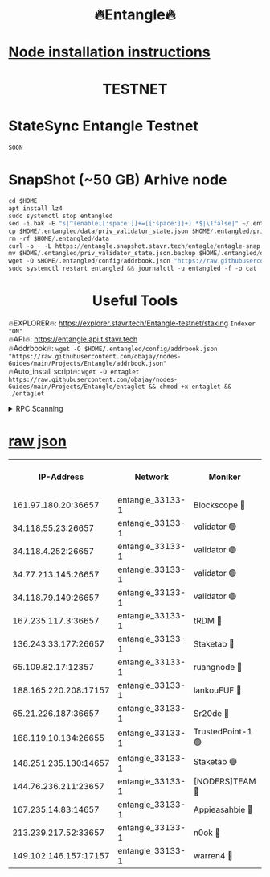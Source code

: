 <h1 align="center"> 🔥Entangle🔥</h1>

[Node installation instructions](https://github.com/obajay/nodes-Guides/tree/main/Projects/Entangle)
=

<h1 align="center"> TESTNET</h1>

# StateSync Entangle Testnet
```python
SOON
```
# SnapShot (~50 GB) Arhive node
```python
cd $HOME
apt install lz4
sudo systemctl stop entangled
sed -i.bak -E "s|^(enable[[:space:]]+=[[:space:]]+).*$|\1false|" ~/.entangled/config/config.toml
cp $HOME/.entangled/data/priv_validator_state.json $HOME/.entangled/priv_validator_state.json.backup
rm -rf $HOME/.entangled/data
curl -o - -L https://entangle.snapshot.stavr.tech/entagle/entagle-snap.tar.lz4 | lz4 -c -d - | tar -x -C $HOME/.entangled --strip-components 2
mv $HOME/.entangled/priv_validator_state.json.backup $HOME/.entangled/data/priv_validator_state.json
wget -O $HOME/.entangled/config/addrbook.json "https://raw.githubusercontent.com/obajay/nodes-Guides/main/Projects/Entangle/addrbook.json"
sudo systemctl restart entangled && journalctl -u entangled -f -o cat
```
 <h1 align="center"> Useful Tools</h1>
 
🔥EXPLORER🔥: https://explorer.stavr.tech/Entangle-testnet/staking        `Indexer "ON"` \
🔥API🔥:      https://entangle.api.t.stavr.tech \
🔥Addrbook🔥: ```wget -O $HOME/.entangled/config/addrbook.json "https://raw.githubusercontent.com/obajay/nodes-Guides/main/Projects/Entangle/addrbook.json"``` \
🔥Auto_install script🔥:  `wget -O entaglet https://raw.githubusercontent.com/obajay/nodes-Guides/main/Projects/Entangle/entaglet && chmod +x entaglet && ./entaglet`


<details>
<summary>RPC Scanning</summary>

<h2 align="center"> We scan nodes in real time every 4 hours. And we provide the final result of RPC endpoints.
We cannot influence the operation of these nodes in any way. </h2>


```python
If Voting Power is higher than 0 --> then the Node is a validator of the network and may be subject to attack and be a potential threat to the chain.
```
```python
We marked such validators with a red symbol
```

</details>

[raw json](https://rpc-check.entangt.stavr.tech/entangt/rpc-entangt-result.json)
=


<table><tr><th>IP-Address</th><th>Network</th><th>Moniker</th><th>Latest Block Height</th><th>Earliest Block Height</th><th>Catching Up</th><th>Tx Index</th><th>Voting Power</th><th>Scan Time</th></tr><tr><td>161.97.180.20:36657</td><td>entangle_33133-1</td><td>Blockscope 🔴</td><td>2581910</td><td>1</td><td>False</td><td>off</td><td>309585772214608</td><td>2024-03-10T20:06:13.868709389UTC</td></tr><tr><td>34.118.55.23:26657</td><td>entangle_33133-1</td><td>validator 🟢</td><td>2581910</td><td>1</td><td>False</td><td>on</td><td>0</td><td>2024-03-10T20:06:16.552580973UTC</td></tr><tr><td>34.118.4.252:26657</td><td>entangle_33133-1</td><td>validator 🟢</td><td>2581910</td><td>1</td><td>False</td><td>on</td><td>0</td><td>2024-03-10T20:06:16.862475128UTC</td></tr><tr><td>34.77.213.145:26657</td><td>entangle_33133-1</td><td>validator 🟢</td><td>2581911</td><td>1</td><td>False</td><td>on</td><td>0</td><td>2024-03-10T20:06:19.415022886UTC</td></tr><tr><td>34.118.79.149:26657</td><td>entangle_33133-1</td><td>validator 🟢</td><td>2581915</td><td>1</td><td>False</td><td>on</td><td>0</td><td>2024-03-10T20:06:38.972131740UTC</td></tr><tr><td>167.235.117.3:36657</td><td>entangle_33133-1</td><td>tRDM 🔴</td><td>2581916</td><td>1</td><td>False</td><td>on</td><td>216159191192548</td><td>2024-03-10T20:06:41.507568812UTC</td></tr><tr><td>136.243.33.177:26657</td><td>entangle_33133-1</td><td>Staketab 🔴</td><td>2581914</td><td>660001</td><td>False</td><td>on</td><td>180873549142128</td><td>2024-03-10T20:06:32.378192776UTC</td></tr><tr><td>65.109.82.17:12357</td><td>entangle_33133-1</td><td>ruangnode 🔴</td><td>2581910</td><td>1312001</td><td>False</td><td>off</td><td>658044730611804</td><td>2024-03-10T20:06:14.199517338UTC</td></tr><tr><td>188.165.220.208:17157</td><td>entangle_33133-1</td><td>lankouFUF 🔴</td><td>2581911</td><td>1910001</td><td>False</td><td>off</td><td>330856361015632</td><td>2024-03-10T20:06:19.165369615UTC</td></tr><tr><td>65.21.226.187:36657</td><td>entangle_33133-1</td><td>Sr20de 🔴</td><td>2581910</td><td>2049001</td><td>False</td><td>off</td><td>29446650867813</td><td>2024-03-10T20:06:11.562086800UTC</td></tr><tr><td>168.119.10.134:26655</td><td>entangle_33133-1</td><td>TrustedPoint-1 🟢</td><td>2581916</td><td>2268001</td><td>False</td><td>off</td><td>0</td><td>2024-03-10T20:06:41.746105083UTC</td></tr><tr><td>148.251.235.130:14657</td><td>entangle_33133-1</td><td>Staketab 🟢</td><td>2581910</td><td>2272001</td><td>False</td><td>on</td><td>0</td><td>2024-03-10T20:06:11.247963947UTC</td></tr><tr><td>144.76.236.211:23657</td><td>entangle_33133-1</td><td>[NODERS]TEAM 🔴</td><td>2581914</td><td>2304001</td><td>False</td><td>off</td><td>26809456465031740</td><td>2024-03-10T20:06:30.136061741UTC</td></tr><tr><td>167.235.14.83:14657</td><td>entangle_33133-1</td><td>Appieasahbie 🔴</td><td>2581916</td><td>2436001</td><td>False</td><td>on</td><td>43265642073295039</td><td>2024-03-10T20:06:41.222182798UTC</td></tr><tr><td>213.239.217.52:33657</td><td>entangle_33133-1</td><td>n0ok 🔴</td><td>2581914</td><td>2481914</td><td>False</td><td>off</td><td>46610918592884832</td><td>2024-03-10T20:06:36.649053831UTC</td></tr><tr><td>149.102.146.157:17157</td><td>entangle_33133-1</td><td>warren4 🔴</td><td>2581913</td><td>2558001</td><td>False</td><td>on</td><td>505414848994467</td><td>2024-03-10T20:06:27.872307609UTC</td></tr></table>
